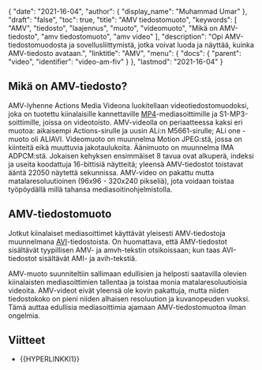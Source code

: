 {
  "date": "2021-16-04",
  "author": {
    "display_name": "Muhammad Umar"
},
  "draft": "false",
  "toc": true,
  "title": "AMV tiedostomuoto",
  "keywords": [
"AMV",
"tiedosto",
"laajennus",
"muoto",
"videomuoto",
"Mikä on AMV-tiedosto",
"amv tiedostomuoto",
"amv video"
],
  "description": "Opi AMV-tiedostomuodosta ja sovellusliittymistä, jotka voivat luoda ja näyttää, kuinka AMV-tiedosto avataan.",
  "linktitle": "AMV",
  "menu": {
    "docs": {
      "parent": "video",
      "identifier": "video-am-fiv"
}
},
  "lastmod": "2021-16-04"
}

## Mikä on AMV-tiedosto? ##

AMV-lyhenne Actions Media Videona luokitellaan videotiedostomuodoksi, joka on tuotettu kiinalaisille kannettaville [MP4](/video/mp4/)-mediasoittimille ja S1-MP3-soittimille, joissa on videotoisto. AMV-videolla on periaatteessa kaksi eri muotoa: aikaisempi Actions-sirulle ja uusin ALi:n M5661-sirulle; ALi one -muoto oli ALIAVI. Videomuoto on muunnelma Motion JPEG:stä, jossa on kiinteitä eikä muuttuvia jakotaulukoita. Äänimuoto on muunnelma IMA ADPCM:stä. Jokaisen kehyksen ensimmäiset 8 tavua ovat alkuperä, indeksi ja useita koodattuja 16-bittisiä näytteitä; yleensä AMV-tiedostot toistavat ääntä 22050 näytettä sekunnissa. AMV-video on pakattu mutta matalaresoluutioinen (96x96 - 320x240 pikseliä), jota voidaan toistaa työpöydällä millä tahansa mediasoitinohjelmistolla.

## AMV-tiedostomuoto ##

Jotkut kiinalaiset mediasoittimet käyttävät yleisesti AMV-tiedostoja muunnelmana [AVI](/video/avi/)-tiedostoista. On huomattava, että AMV-tiedostot sisältävät tyypillisen AMV- ja amvh-tekstin otsikoissaan; kun taas AVI-tiedostot sisältävät AMI- ja avih-tekstiä.

AMV-muoto suunniteltiin sallimaan edullisien ja helposti saatavilla olevien kiinalaisten mediasoittimien tallentaa ja toistaa monia matalaresoluutioisia videoita. AMV-videot eivät yleensä ole kovin pakattuja, mutta niiden tiedostokoko on pieni niiden alhaisen resoluution ja kuvanopeuden vuoksi. Tämä auttaa edullisia mediasoittimia ajamaan AMV-tiedostomuotoa ilman ongelmia.

## Viitteet ##

- {{HYPERLINKKI1}}


